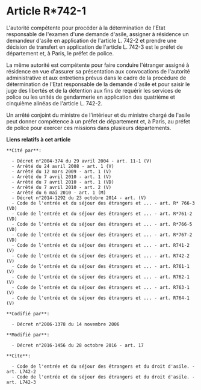 # Article R*742-1

L'autorité compétente pour procéder à la détermination de l'Etat responsable de l'examen d'une demande d'asile, assigner à
résidence un demandeur d'asile en application de l'article L. 742-2 et prendre une décision de transfert en application de
l'article L. 742-3 est le préfet de département et, à Paris, le préfet de police. 

La même autorité est compétente pour faire conduire l'étranger assigné à résidence en vue d'assurer sa présentation aux
convocations de l'autorité administrative et aux entretiens prévus dans le cadre de la procédure de détermination de l'Etat
responsable de la demande d'asile et pour saisir le juge des libertés et de la détention aux fins de requérir les services de
police ou les unités de gendarmerie en application des quatrième et cinquième alinéas de l'article L. 742-2.

Un arrêté conjoint du ministre de l'intérieur et du ministre chargé de l'asile peut donner compétence à un préfet de
département et, à Paris, au préfet de police pour exercer ces missions dans plusieurs départements.

**Liens relatifs à cet article**

	**Cité par**:

	  - Décret n°2004-374 du 29 avril 2004 - art. 11-1 (V)
	  - Arrêté du 24 avril 2008 - art. 1 (V)
	  - Arrêté du 12 mars 2009 - art. 1 (V)
	  - Arrêté du 7 avril 2010 - art. 1 (V)
	  - Arrêté du 7 avril 2010 - art. 1 (VD)
	  - Arrêté du 7 avril 2010 - art. 2 (V)
	  - Arrêté du 6 mai 2010 - art. 1 (M)
	  - Décret n°2014-1292 du 23 octobre 2014 - art. (V)
	  - Code de l'entrée et du séjour des étrangers et ... - art. R* 766-3 (VD)
	  - Code de l'entrée et du séjour des étrangers et ... - art. R*761-2 (VD)
	  - Code de l'entrée et du séjour des étrangers et ... - art. R*766-5 (VD)
	  - Code de l'entrée et du séjour des étrangers et ... - art. R*767-2 (VD)
	  - Code de l'entrée et du séjour des étrangers et ... - art. R741-2 (V)
	  - Code de l'entrée et du séjour des étrangers et ... - art. R742-2 (V)
	  - Code de l'entrée et du séjour des étrangers et ... - art. R761-1 (V)
	  - Code de l'entrée et du séjour des étrangers et ... - art. R762-1 (V)
	  - Code de l'entrée et du séjour des étrangers et ... - art. R763-1 (V)
	  - Code de l'entrée et du séjour des étrangers et ... - art. R764-1 (V)

	**Codifié par**:

	  - Décret n°2006-1378 du 14 novembre 2006

	**Modifié par**:

	  - Décret n°2016-1456 du 28 octobre 2016 - art. 17

	**Cite**:

	  - Code de l'entrée et du séjour des étrangers et du droit d'asile. - art. L742-2
	  - Code de l'entrée et du séjour des étrangers et du droit d'asile. - art. L742-3
